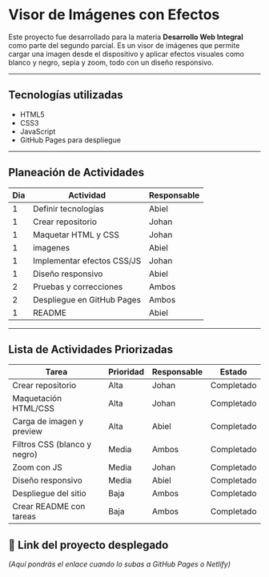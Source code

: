 # Visor de Imágenes con Efectos

Este proyecto fue desarrollado para la materia **Desarrollo Web Integral** como parte del segundo parcial. Es un visor de imágenes que permite cargar una imagen desde el dispositivo y aplicar efectos visuales como blanco y negro, sepia y zoom, todo con un diseño responsivo.

---

## Tecnologías utilizadas

- HTML5
- CSS3
- JavaScript
- GitHub Pages para despliegue

---

##  Planeación de Actividades

|   Dia  | Actividad                                | Responsable |
|--------|-------------------------------------------|-------------|
| 1      | Definir tecnologías                       | Abiel       |
| 1      | Crear repositorio                         | Johan       |
| 1      | Maquetar HTML y CSS                       | Johan       |
| 1      | imagenes                                  | Abiel       |
| 1      | Implementar efectos CSS/JS                | Johan       |
| 1      | Diseño responsivo                         | Abiel       |
| 2      | Pruebas y correcciones                    | Ambos       |
| 2      | Despliegue en GitHub Pages                | Ambos       |
| 1      | README                                    | Abiel       |

---

## Lista de Actividades Priorizadas

| Tarea                             | Prioridad | Responsable | Estado       |
|----------------------------------|-----------|-------------|--------------|
| Crear repositorio                | Alta      | Johan       | Completado |
| Maquetación HTML/CSS             | Alta      | Johan       | Completado |
| Carga de imagen y preview        | Alta      | Abiel       | Completado |
| Filtros CSS (blanco y negro)     | Media     | Ambos       | Completado |
| Zoom con JS                      | Media     | Johan       | Completado |
| Diseño responsivo                | Media     | Abiel       | Completado
| Despliegue del sitio             | Baja      | Ambos       | Completado |
| Crear README con tareas          | Baja      | Ambos       | Completado |



## 🔗 Link del proyecto desplegado
*(Aquí pondrás el enlace cuando lo subas a GitHub Pages o Netlify)*
